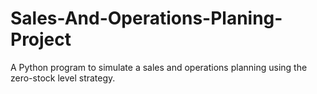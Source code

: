 # Sales-And-Operations-Planing-Project
A Python program to simulate a sales and operations planning using the zero-stock level strategy.
